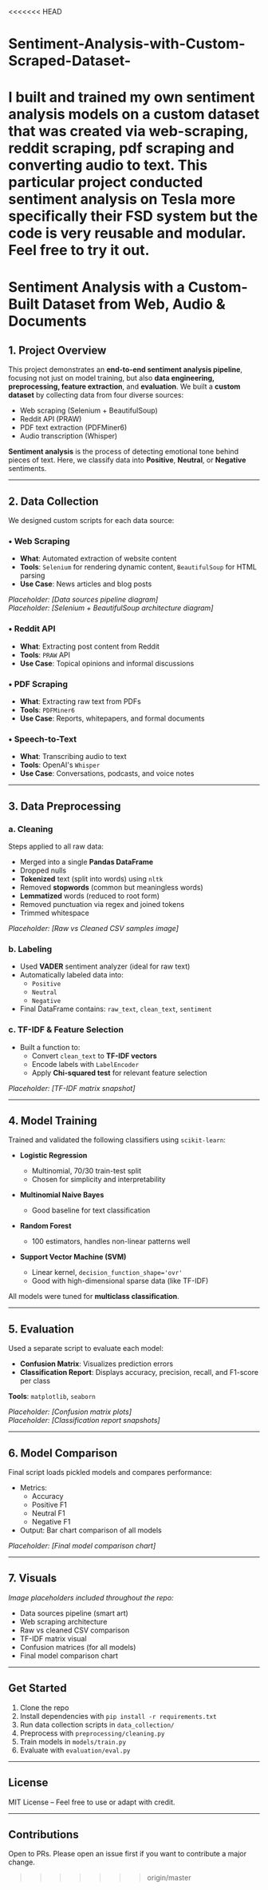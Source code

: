 <<<<<<< HEAD
# Sentiment-Analysis-with-Custom-Scraped-Dataset-
I built and trained my own sentiment analysis models on a custom dataset that was created via web-scraping, reddit scraping, pdf scraping and converting audio to text. This particular project conducted sentiment analysis on Tesla more specifically their FSD system but the code is very reusable and modular. Feel free to try it out.
=======
# Sentiment Analysis with a Custom-Built Dataset from Web, Audio & Documents

## 1. Project Overview

This project demonstrates an **end-to-end sentiment analysis pipeline**, focusing not just on model training, but also **data engineering, preprocessing, feature extraction**, and **evaluation**. We built a **custom dataset** by collecting data from four diverse sources:

- Web scraping (Selenium + BeautifulSoup)
- Reddit API (PRAW)
- PDF text extraction (PDFMiner6)
- Audio transcription (Whisper)

**Sentiment analysis** is the process of detecting emotional tone behind pieces of text. Here, we classify data into **Positive**, **Neutral**, or **Negative** sentiments.

---

## 2. Data Collection

We designed custom scripts for each data source:

### • Web Scraping
- **What**: Automated extraction of website content
- **Tools**: `Selenium` for rendering dynamic content, `BeautifulSoup` for HTML parsing  
- **Use Case**: News articles and blog posts

*Placeholder: [Data sources pipeline diagram]*  
*Placeholder: [Selenium + BeautifulSoup architecture diagram]*

### • Reddit API
- **What**: Extracting post content from Reddit
- **Tools**: `PRAW` API  
- **Use Case**: Topical opinions and informal discussions

### • PDF Scraping
- **What**: Extracting raw text from PDFs
- **Tools**: `PDFMiner6`  
- **Use Case**: Reports, whitepapers, and formal documents

### • Speech-to-Text
- **What**: Transcribing audio to text
- **Tools**: OpenAI's `Whisper`  
- **Use Case**: Conversations, podcasts, and voice notes

---

## 3. Data Preprocessing

### a. Cleaning

Steps applied to all raw data:

- Merged into a single **Pandas DataFrame**
- Dropped nulls
- **Tokenized** text (split into words) using `nltk`
- Removed **stopwords** (common but meaningless words)
- **Lemmatized** words (reduced to root form)
- Removed punctuation via regex and joined tokens
- Trimmed whitespace

*Placeholder: [Raw vs Cleaned CSV samples image]*

### b. Labeling

- Used **VADER** sentiment analyzer (ideal for raw text)
- Automatically labeled data into:
  - `Positive`
  - `Neutral`
  - `Negative`
- Final DataFrame contains: `raw_text`, `clean_text`, `sentiment`

### c. TF-IDF & Feature Selection

- Built a function to:
  - Convert `clean_text` to **TF-IDF vectors**
  - Encode labels with `LabelEncoder`
  - Apply **Chi-squared test** for relevant feature selection

*Placeholder: [TF-IDF matrix snapshot]*

---

## 4. Model Training

Trained and validated the following classifiers using `scikit-learn`:

- **Logistic Regression**  
  - Multinomial, 70/30 train-test split  
  - Chosen for simplicity and interpretability

- **Multinomial Naive Bayes**  
  - Good baseline for text classification

- **Random Forest**  
  - 100 estimators, handles non-linear patterns well

- **Support Vector Machine (SVM)**  
  - Linear kernel, `decision_function_shape='ovr'`  
  - Good with high-dimensional sparse data (like TF-IDF)

All models were tuned for **multiclass classification**.

---

## 5. Evaluation

Used a separate script to evaluate each model:

- **Confusion Matrix**: Visualizes prediction errors
- **Classification Report**: Displays accuracy, precision, recall, and F1-score per class

**Tools**: `matplotlib`, `seaborn`

*Placeholder: [Confusion matrix plots]*  
*Placeholder: [Classification report snapshots]*

---

## 6. Model Comparison

Final script loads pickled models and compares performance:

- Metrics:
  - Accuracy
  - Positive F1
  - Neutral F1
  - Negative F1
- Output: Bar chart comparison of all models

*Placeholder: [Final model comparison chart]*

---

## 7. Visuals

*Image placeholders included throughout the repo:*

- Data sources pipeline (smart art)
- Web scraping architecture
- Raw vs cleaned CSV comparison
- TF-IDF matrix visual
- Confusion matrices (for all models)
- Final model comparison chart

---

## Get Started

1. Clone the repo
2. Install dependencies with `pip install -r requirements.txt`
3. Run data collection scripts in `data_collection/`
4. Preprocess with `preprocessing/cleaning.py`
5. Train models in `models/train.py`
6. Evaluate with `evaluation/eval.py`

---

## License

MIT License – Feel free to use or adapt with credit.

---

## Contributions

Open to PRs. Please open an issue first if you want to contribute a major change.
>>>>>>> origin/master
